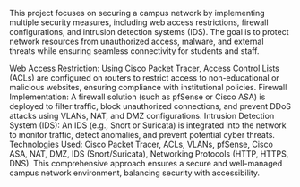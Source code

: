 This project focuses on securing a campus network by implementing multiple security measures, including web access restrictions, firewall configurations, and intrusion detection systems (IDS). The goal is to protect network resources from unauthorized access, malware, and external threats while ensuring seamless connectivity for students and staff.

Web Access Restriction: Using Cisco Packet Tracer, Access Control Lists (ACLs) are configured on routers to restrict access to non-educational or malicious websites, ensuring compliance with institutional policies.
Firewall Implementation: A firewall solution (such as pfSense or Cisco ASA) is deployed to filter traffic, block unauthorized connections, and prevent DDoS attacks using VLANs, NAT, and DMZ configurations.
Intrusion Detection System (IDS): An IDS (e.g., Snort or Suricata) is integrated into the network to monitor traffic, detect anomalies, and prevent potential cyber threats.
Technologies Used:
Cisco Packet Tracer, ACLs, VLANs, pfSense, Cisco ASA, NAT, DMZ, IDS (Snort/Suricata), Networking Protocols (HTTP, HTTPS, DNS).
This comprehensive approach ensures a secure and well-managed campus network environment, balancing security with accessibility.
